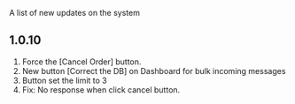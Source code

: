 A list of new updates on the system

## 1.0.10

1. Force the [Cancel Order] button.
2. New button [Correct the DB] on Dashboard for bulk incoming messages
3. Button set the limit to 3
4. Fix: No response when click cancel button.